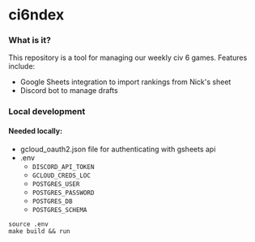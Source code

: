 # ci6ndex

### What is it?

This repository is a tool for managing our weekly civ 6 games. Features include:
* Google Sheets integration to import rankings from Nick's sheet
* Discord bot to manage drafts

### Local development

#### Needed locally:
* gcloud_oauth2.json file for authenticating with gsheets api
* .env
  * `DISCORD_API_TOKEN`
  * `GCLOUD_CREDS_LOC`
  * `POSTGRES_USER`
  * `POSTGRES_PASSWORD`
  * `POSTGRES_DB`
  * `POSTGRES_SCHEMA`

```
source .env
make build && run
```